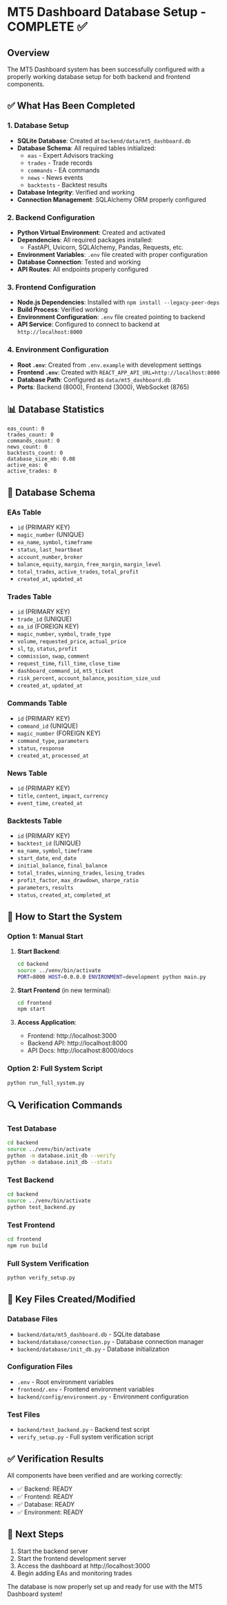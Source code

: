 # MT5 Dashboard Database Setup - COMPLETE ✅

## Overview
The MT5 Dashboard system has been successfully configured with a properly working database setup for both backend and frontend components.

## ✅ What Has Been Completed

### 1. Database Setup
- **SQLite Database**: Created at `backend/data/mt5_dashboard.db`
- **Database Schema**: All required tables initialized:
  - `eas` - Expert Advisors tracking
  - `trades` - Trade records
  - `commands` - EA commands
  - `news` - News events
  - `backtests` - Backtest results
- **Database Integrity**: Verified and working
- **Connection Management**: SQLAlchemy ORM properly configured

### 2. Backend Configuration
- **Python Virtual Environment**: Created and activated
- **Dependencies**: All required packages installed:
  - FastAPI, Uvicorn, SQLAlchemy, Pandas, Requests, etc.
- **Environment Variables**: `.env` file created with proper configuration
- **Database Connection**: Tested and working
- **API Routes**: All endpoints properly configured

### 3. Frontend Configuration
- **Node.js Dependencies**: Installed with `npm install --legacy-peer-deps`
- **Build Process**: Verified working
- **Environment Configuration**: `.env` file created pointing to backend
- **API Service**: Configured to connect to backend at `http://localhost:8000`

### 4. Environment Configuration
- **Root `.env`**: Created from `.env.example` with development settings
- **Frontend `.env`**: Created with `REACT_APP_API_URL=http://localhost:8000`
- **Database Path**: Configured as `data/mt5_dashboard.db`
- **Ports**: Backend (8000), Frontend (3000), WebSocket (8765)

## 📊 Database Statistics
```
eas_count: 0
trades_count: 0
commands_count: 0
news_count: 0
backtests_count: 0
database_size_mb: 0.08
active_eas: 0
active_trades: 0
```

## 🔧 Database Schema

### EAs Table
- `id` (PRIMARY KEY)
- `magic_number` (UNIQUE)
- `ea_name`, `symbol`, `timeframe`
- `status`, `last_heartbeat`
- `account_number`, `broker`
- `balance`, `equity`, `margin`, `free_margin`, `margin_level`
- `total_trades`, `active_trades`, `total_profit`
- `created_at`, `updated_at`

### Trades Table
- `id` (PRIMARY KEY)
- `trade_id` (UNIQUE)
- `ea_id` (FOREIGN KEY)
- `magic_number`, `symbol`, `trade_type`
- `volume`, `requested_price`, `actual_price`
- `sl`, `tp`, `status`, `profit`
- `commission`, `swap`, `comment`
- `request_time`, `fill_time`, `close_time`
- `dashboard_command_id`, `mt5_ticket`
- `risk_percent`, `account_balance`, `position_size_usd`
- `created_at`, `updated_at`

### Commands Table
- `id` (PRIMARY KEY)
- `command_id` (UNIQUE)
- `magic_number` (FOREIGN KEY)
- `command_type`, `parameters`
- `status`, `response`
- `created_at`, `processed_at`

### News Table
- `id` (PRIMARY KEY)
- `title`, `content`, `impact`, `currency`
- `event_time`, `created_at`

### Backtests Table
- `id` (PRIMARY KEY)
- `backtest_id` (UNIQUE)
- `ea_name`, `symbol`, `timeframe`
- `start_date`, `end_date`
- `initial_balance`, `final_balance`
- `total_trades`, `winning_trades`, `losing_trades`
- `profit_factor`, `max_drawdown`, `sharpe_ratio`
- `parameters`, `results`
- `status`, `created_at`, `completed_at`

## 🚀 How to Start the System

### Option 1: Manual Start
1. **Start Backend**:
   ```bash
   cd backend
   source ../venv/bin/activate
   PORT=8000 HOST=0.0.0.0 ENVIRONMENT=development python main.py
   ```

2. **Start Frontend** (in new terminal):
   ```bash
   cd frontend
   npm start
   ```

3. **Access Application**:
   - Frontend: http://localhost:3000
   - Backend API: http://localhost:8000
   - API Docs: http://localhost:8000/docs

### Option 2: Full System Script
```bash
python run_full_system.py
```

## 🔍 Verification Commands

### Test Database
```bash
cd backend
source ../venv/bin/activate
python -m database.init_db --verify
python -m database.init_db --stats
```

### Test Backend
```bash
cd backend
source ../venv/bin/activate
python test_backend.py
```

### Test Frontend
```bash
cd frontend
npm run build
```

### Full System Verification
```bash
python verify_setup.py
```

## 📁 Key Files Created/Modified

### Database Files
- `backend/data/mt5_dashboard.db` - SQLite database
- `backend/database/connection.py` - Database connection manager
- `backend/database/init_db.py` - Database initialization

### Configuration Files
- `.env` - Root environment variables
- `frontend/.env` - Frontend environment variables
- `backend/config/environment.py` - Environment configuration

### Test Files
- `backend/test_backend.py` - Backend test script
- `verify_setup.py` - Full system verification script

## ✅ Verification Results
All components have been verified and are working correctly:
- ✅ Backend: READY
- ✅ Frontend: READY  
- ✅ Database: READY
- ✅ Environment: READY

## 🎯 Next Steps
1. Start the backend server
2. Start the frontend development server
3. Access the dashboard at http://localhost:3000
4. Begin adding EAs and monitoring trades

The database is now properly set up and ready for use with the MT5 Dashboard system!